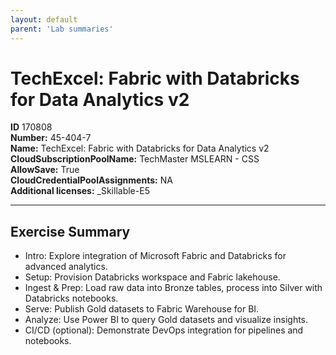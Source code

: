 ```yaml
---
layout: default
parent: 'Lab summaries'
---
```


# TechExcel: Fabric with Databricks for Data Analytics v2

**ID** 170808  
**Number:** 45-404-7  
**Name:** TechExcel: Fabric with Databricks for Data Analytics v2
**CloudSubscriptionPoolName:** TechMaster MSLEARN - CSS  
**AllowSave:** True  
**CloudCredentialPoolAssignments:** NA  
**Additional licenses:** _Skillable-E5  

---

## Exercise Summary
- Intro: Explore integration of Microsoft Fabric and Databricks for advanced analytics.  
- Setup: Provision Databricks workspace and Fabric lakehouse.  
- Ingest & Prep: Load raw data into Bronze tables, process into Silver with Databricks notebooks.  
- Serve: Publish Gold datasets to Fabric Warehouse for BI.  
- Analyze: Use Power BI to query Gold datasets and visualize insights.  
- CI/CD (optional): Demonstrate DevOps integration for pipelines and notebooks.  
